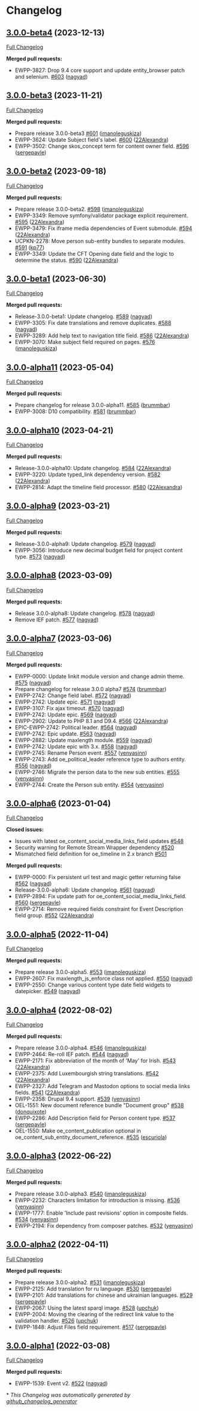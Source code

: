 # Changelog

## [3.0.0-beta4](https://github.com/openeuropa/oe_content/tree/3.0.0-beta4) (2023-12-13)

[Full Changelog](https://github.com/openeuropa/oe_content/compare/3.0.0-beta3...3.0.0-beta4)

**Merged pull requests:**

- EWPP-3827: Drop 9.4 core support and update entity\_browser patch and selenium. [\#603](https://github.com/openeuropa/oe_content/pull/603) ([nagyad](https://github.com/nagyad))

## [3.0.0-beta3](https://github.com/openeuropa/oe_content/tree/3.0.0-beta3) (2023-11-21)

[Full Changelog](https://github.com/openeuropa/oe_content/compare/3.0.0-beta2...3.0.0-beta3)

**Merged pull requests:**

- Prepare release 3.0.0-beta3 [\#601](https://github.com/openeuropa/oe_content/pull/601) ([imanoleguskiza](https://github.com/imanoleguskiza))
- EWPP-3624: Update Subject field's label. [\#600](https://github.com/openeuropa/oe_content/pull/600) ([22Alexandra](https://github.com/22Alexandra))
- EWPP-3502: Change skos\_concept term for content owner field. [\#596](https://github.com/openeuropa/oe_content/pull/596) ([sergepavle](https://github.com/sergepavle))

## [3.0.0-beta2](https://github.com/openeuropa/oe_content/tree/3.0.0-beta2) (2023-09-18)

[Full Changelog](https://github.com/openeuropa/oe_content/compare/3.0.0-beta1...3.0.0-beta2)

**Merged pull requests:**

- Prepare release 3.0.0-beta2. [\#598](https://github.com/openeuropa/oe_content/pull/598) ([imanoleguskiza](https://github.com/imanoleguskiza))
- EWPP-3349: Remove symfony/validator package explicit requirement. [\#595](https://github.com/openeuropa/oe_content/pull/595) ([22Alexandra](https://github.com/22Alexandra))
- EWPP-3479: Fix iframe media dependencies of Event submodule. [\#594](https://github.com/openeuropa/oe_content/pull/594) ([22Alexandra](https://github.com/22Alexandra))
- UCPKN-2278: Move person sub-entity bundles to separate modules. [\#591](https://github.com/openeuropa/oe_content/pull/591) ([kp77](https://github.com/kp77))
- EWPP-3349: Update the CFT Opening date field and the logic to determine the status. [\#590](https://github.com/openeuropa/oe_content/pull/590) ([22Alexandra](https://github.com/22Alexandra))

## [3.0.0-beta1](https://github.com/openeuropa/oe_content/tree/3.0.0-beta1) (2023-06-30)

[Full Changelog](https://github.com/openeuropa/oe_content/compare/3.0.0-alpha11...3.0.0-beta1)

**Merged pull requests:**

- Release-3.0.0-beta1: Update changelog. [\#589](https://github.com/openeuropa/oe_content/pull/589) ([nagyad](https://github.com/nagyad))
- EWPP-3305: Fix date translations and remove duplicates. [\#588](https://github.com/openeuropa/oe_content/pull/588) ([nagyad](https://github.com/nagyad))
- EWPP-3289: Add help text to navigation title field. [\#586](https://github.com/openeuropa/oe_content/pull/586) ([22Alexandra](https://github.com/22Alexandra))
- EWPP-3070: Make subject field required on pages. [\#576](https://github.com/openeuropa/oe_content/pull/576) ([imanoleguskiza](https://github.com/imanoleguskiza))

## [3.0.0-alpha11](https://github.com/openeuropa/oe_content/tree/3.0.0-alpha11) (2023-05-04)

[Full Changelog](https://github.com/openeuropa/oe_content/compare/3.0.0-alpha10...3.0.0-alpha11)

**Merged pull requests:**

- Prepare changelog for release 3.0.0-alpha11. [\#585](https://github.com/openeuropa/oe_content/pull/585) ([brummbar](https://github.com/brummbar))
- EWPP-3008: D10 compatibility. [\#581](https://github.com/openeuropa/oe_content/pull/581) ([brummbar](https://github.com/brummbar))

## [3.0.0-alpha10](https://github.com/openeuropa/oe_content/tree/3.0.0-alpha10) (2023-04-21)

[Full Changelog](https://github.com/openeuropa/oe_content/compare/3.0.0-alpha9...3.0.0-alpha10)

**Merged pull requests:**

- Release-3.0.0-alpha10: Update changelog. [\#584](https://github.com/openeuropa/oe_content/pull/584) ([22Alexandra](https://github.com/22Alexandra))
- EWPP-3220: Update typed\_link dependency version. [\#582](https://github.com/openeuropa/oe_content/pull/582) ([22Alexandra](https://github.com/22Alexandra))
- EWPP-2814: Adapt the timeline field processor. [\#580](https://github.com/openeuropa/oe_content/pull/580) ([22Alexandra](https://github.com/22Alexandra))

## [3.0.0-alpha9](https://github.com/openeuropa/oe_content/tree/3.0.0-alpha9) (2023-03-21)

[Full Changelog](https://github.com/openeuropa/oe_content/compare/3.0.0-alpha8...3.0.0-alpha9)

**Merged pull requests:**

- Release-3.0.0-alpha9: Update changelog. [\#579](https://github.com/openeuropa/oe_content/pull/579) ([nagyad](https://github.com/nagyad))
- EWPP-3056: Introduce new decimal budget field for project content type. [\#573](https://github.com/openeuropa/oe_content/pull/573) ([nagyad](https://github.com/nagyad))

## [3.0.0-alpha8](https://github.com/openeuropa/oe_content/tree/3.0.0-alpha8) (2023-03-09)

[Full Changelog](https://github.com/openeuropa/oe_content/compare/3.0.0-alpha7...3.0.0-alpha8)

**Merged pull requests:**

- Release 3.0.0-alpha8: Update changelog. [\#578](https://github.com/openeuropa/oe_content/pull/578) ([nagyad](https://github.com/nagyad))
- Remove IEF patch. [\#577](https://github.com/openeuropa/oe_content/pull/577) ([nagyad](https://github.com/nagyad))

## [3.0.0-alpha7](https://github.com/openeuropa/oe_content/tree/3.0.0-alpha7) (2023-03-06)

[Full Changelog](https://github.com/openeuropa/oe_content/compare/3.0.0-alpha6...3.0.0-alpha7)

**Merged pull requests:**

- EWPP-0000: Update linkit module version and change admin theme. [\#575](https://github.com/openeuropa/oe_content/pull/575) ([nagyad](https://github.com/nagyad))
- Prepare changelog for release 3.0.0 alpha7 [\#574](https://github.com/openeuropa/oe_content/pull/574) ([brummbar](https://github.com/brummbar))
- EWPP-2742: Change field label. [\#572](https://github.com/openeuropa/oe_content/pull/572) ([nagyad](https://github.com/nagyad))
- EWPP-2742: Update epic. [\#571](https://github.com/openeuropa/oe_content/pull/571) ([nagyad](https://github.com/nagyad))
- EWPP-3107: Fix ajax timeout. [\#570](https://github.com/openeuropa/oe_content/pull/570) ([nagyad](https://github.com/nagyad))
- EWPP-2742: Update epic. [\#569](https://github.com/openeuropa/oe_content/pull/569) ([nagyad](https://github.com/nagyad))
- EWPP-2902: Update to PHP 8.1 and D9.4. [\#566](https://github.com/openeuropa/oe_content/pull/566) ([22Alexandra](https://github.com/22Alexandra))
- EPIC-EWPP-2742: Political leader. [\#564](https://github.com/openeuropa/oe_content/pull/564) ([nagyad](https://github.com/nagyad))
- EWPP-2742: Epic update. [\#563](https://github.com/openeuropa/oe_content/pull/563) ([nagyad](https://github.com/nagyad))
- EWPP-2882: Update maxlength module. [\#559](https://github.com/openeuropa/oe_content/pull/559) ([nagyad](https://github.com/nagyad))
- EWPP-2742: Update epic with 3.x. [\#558](https://github.com/openeuropa/oe_content/pull/558) ([nagyad](https://github.com/nagyad))
- EWPP-2745: Rename Person event. [\#557](https://github.com/openeuropa/oe_content/pull/557) ([yenyasinn](https://github.com/yenyasinn))
- EWPP-2743: Add oe\_political\_leader reference type to authors entity. [\#556](https://github.com/openeuropa/oe_content/pull/556) ([nagyad](https://github.com/nagyad))
- EWPP-2746: Migrate the person data to the new sub entities. [\#555](https://github.com/openeuropa/oe_content/pull/555) ([yenyasinn](https://github.com/yenyasinn))
- EWPP-2744: Create the Person sub entity. [\#554](https://github.com/openeuropa/oe_content/pull/554) ([yenyasinn](https://github.com/yenyasinn))

## [3.0.0-alpha6](https://github.com/openeuropa/oe_content/tree/3.0.0-alpha6) (2023-01-04)

[Full Changelog](https://github.com/openeuropa/oe_content/compare/3.0.0-alpha5...3.0.0-alpha6)

**Closed issues:**

- Issues with latest oe\_content\_social\_media\_links\_field updates [\#548](https://github.com/openeuropa/oe_content/issues/548)
- Security warning for Remote Stream Wrapper dependency  [\#520](https://github.com/openeuropa/oe_content/issues/520)
- Mismatched field definition for oe\_timeline in 2.x branch [\#501](https://github.com/openeuropa/oe_content/issues/501)

**Merged pull requests:**

- EWPP-0000: Fix persistent url test and magic getter returning false [\#562](https://github.com/openeuropa/oe_content/pull/562) ([nagyad](https://github.com/nagyad))
- Release-3.0.0-alpha6: Update changelog. [\#561](https://github.com/openeuropa/oe_content/pull/561) ([nagyad](https://github.com/nagyad))
- EWPP-2894: Fix update path for oe\_content\_social\_media\_links\_field. [\#560](https://github.com/openeuropa/oe_content/pull/560) ([sergepavle](https://github.com/sergepavle))
- EWPP-2714: Remove required fields constraint for Event Description field group. [\#552](https://github.com/openeuropa/oe_content/pull/552) ([22Alexandra](https://github.com/22Alexandra))

## [3.0.0-alpha5](https://github.com/openeuropa/oe_content/tree/3.0.0-alpha5) (2022-11-04)

[Full Changelog](https://github.com/openeuropa/oe_content/compare/3.0.0-alpha4...3.0.0-alpha5)

**Merged pull requests:**

- Prepare release 3.0.0-alpha5. [\#553](https://github.com/openeuropa/oe_content/pull/553) ([imanoleguskiza](https://github.com/imanoleguskiza))
- EWPP-2607: Fix maxlength\_js\_enforce class not applied. [\#550](https://github.com/openeuropa/oe_content/pull/550) ([nagyad](https://github.com/nagyad))
- EWPP-2550: Change various content type date field widgets to datepicker. [\#549](https://github.com/openeuropa/oe_content/pull/549) ([nagyad](https://github.com/nagyad))

## [3.0.0-alpha4](https://github.com/openeuropa/oe_content/tree/3.0.0-alpha4) (2022-08-02)

[Full Changelog](https://github.com/openeuropa/oe_content/compare/3.0.0-alpha3...3.0.0-alpha4)

**Merged pull requests:**

- Prepare release 3.0.0-alpha4. [\#546](https://github.com/openeuropa/oe_content/pull/546) ([imanoleguskiza](https://github.com/imanoleguskiza))
- EWPP-2464: Re-roll IEF patch. [\#544](https://github.com/openeuropa/oe_content/pull/544) ([nagyad](https://github.com/nagyad))
- EWPP-2171: Fix abbreviation of the month of 'May' for Irish. [\#543](https://github.com/openeuropa/oe_content/pull/543) ([22Alexandra](https://github.com/22Alexandra))
- EWPP-2375: Add Luxembourgish string translations. [\#542](https://github.com/openeuropa/oe_content/pull/542) ([22Alexandra](https://github.com/22Alexandra))
- EWPP-2327: Add Telegram and Mastodon options to social media links fields. [\#541](https://github.com/openeuropa/oe_content/pull/541) ([22Alexandra](https://github.com/22Alexandra))
- EWPP-2358: Drupal 9.4 support. [\#539](https://github.com/openeuropa/oe_content/pull/539) ([yenyasinn](https://github.com/yenyasinn))
- OEL-1551: New document reference bundle "Document group" [\#538](https://github.com/openeuropa/oe_content/pull/538) ([donquixote](https://github.com/donquixote))
- EWPP-2286: Add Description field for Person content type. [\#537](https://github.com/openeuropa/oe_content/pull/537) ([sergepavle](https://github.com/sergepavle))
- OEL-1550: Make oe\_content\_publication optional in oe\_content\_sub\_entity\_document\_reference. [\#535](https://github.com/openeuropa/oe_content/pull/535) ([escuriola](https://github.com/escuriola))

## [3.0.0-alpha3](https://github.com/openeuropa/oe_content/tree/3.0.0-alpha3) (2022-06-22)

[Full Changelog](https://github.com/openeuropa/oe_content/compare/3.0.0-alpha2...3.0.0-alpha3)

**Merged pull requests:**

- Prepare release 3.0.0-alpha3. [\#540](https://github.com/openeuropa/oe_content/pull/540) ([imanoleguskiza](https://github.com/imanoleguskiza))
- EWPP-2232: Characters limitation for introduction is missing. [\#536](https://github.com/openeuropa/oe_content/pull/536) ([yenyasinn](https://github.com/yenyasinn))
- EWPP-1777: Enable 'Include past revisions' option in composite fields. [\#534](https://github.com/openeuropa/oe_content/pull/534) ([yenyasinn](https://github.com/yenyasinn))
- EWPP-2194: Fix dependency from composer patches. [\#532](https://github.com/openeuropa/oe_content/pull/532) ([yenyasinn](https://github.com/yenyasinn))

## [3.0.0-alpha2](https://github.com/openeuropa/oe_content/tree/3.0.0-alpha2) (2022-04-11)

[Full Changelog](https://github.com/openeuropa/oe_content/compare/3.0.0-alpha1...3.0.0-alpha2)

**Merged pull requests:**

- Prepare release 3.0.0-alpha2. [\#531](https://github.com/openeuropa/oe_content/pull/531) ([imanoleguskiza](https://github.com/imanoleguskiza))
- EWPP-2125: Add translation for ru language. [\#530](https://github.com/openeuropa/oe_content/pull/530) ([sergepavle](https://github.com/sergepavle))
- EWPP-2101: Add translations for chinese and ukrainian languages. [\#529](https://github.com/openeuropa/oe_content/pull/529) ([sergepavle](https://github.com/sergepavle))
- EWPP-2067: Using the latest sparql image. [\#528](https://github.com/openeuropa/oe_content/pull/528) ([upchuk](https://github.com/upchuk))
- EWPP-2004: Moving the clearing of the redirect link value to the validation handler. [\#526](https://github.com/openeuropa/oe_content/pull/526) ([upchuk](https://github.com/upchuk))
- EWPP-1848: Adjust Files field requirement. [\#517](https://github.com/openeuropa/oe_content/pull/517) ([sergepavle](https://github.com/sergepavle))

## [3.0.0-alpha1](https://github.com/openeuropa/oe_content/tree/3.0.0-alpha1) (2022-03-08)

[Full Changelog](https://github.com/openeuropa/oe_content/compare/2.8.0...3.0.0-alpha1)

**Merged pull requests:**

- EWPP-1539: Event v2. [\#522](https://github.com/openeuropa/oe_content/pull/522) ([nagyad](https://github.com/nagyad))



\* *This Changelog was automatically generated by [github_changelog_generator](https://github.com/github-changelog-generator/github-changelog-generator)*
